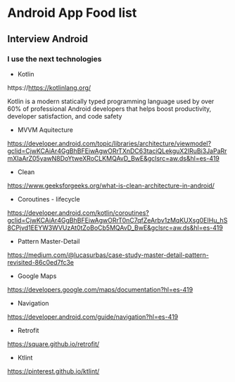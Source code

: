 # Android App Food list
## Interview Android
### I use the next technologies

- Kotlin

https://https://kotlinlang.org/

Kotlin is a modern statically typed programming language used by over 60% of professional Android developers that helps boost productivity, developer satisfaction, and code safety


- MVVM Aquitecture

https://developer.android.com/topic/libraries/architecture/viewmodel?gclid=CjwKCAiAr4GgBhBFEiwAgwORrTXnDC63taciQLekguX2IRuBi3JaPaRrmXIaArZ05yawN8DoYtweXRoCLKMQAvD_BwE&gclsrc=aw.ds&hl=es-419


- Clean

https://www.geeksforgeeks.org/what-is-clean-architecture-in-android/

- Coroutines - lifecycle

https://developer.android.com/kotlin/coroutines?gclid=CjwKCAiAr4GgBhBFEiwAgwORrT0nC7qfZeArbv1zMqKUXsg0EIHu_hS8CPjvd1EEYW3WVUzAt0tZoBoCb5MQAvD_BwE&gclsrc=aw.ds&hl=es-419

 
- Pattern Master-Detail

https://medium.com/@lucasurbas/case-study-master-detail-pattern-revisited-86c0ed7fc3e


- Google Maps

https://developers.google.com/maps/documentation?hl=es-419


- Navigation

https://developer.android.com/guide/navigation?hl=es-419


- Retrofit

https://square.github.io/retrofit/
 

- Ktlint

https://pinterest.github.io/ktlint/
